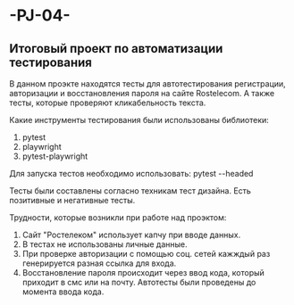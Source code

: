 # -PJ-04-
## Итоговый проект по автоматизации тестирования

В данном проэкте находятся тесты для автотестирования регистрации, авторизации и восстановления пароля на сайте Rostelecom. А также тесты, которые проверяют кликабельность текста.

Какие инструменты тестирования были использованы библиотеки: 
1. pytest
2. playwright
3. pytest-playwright

Для запуска тестов необходимо использовать: pytest --headed

Тесты были составлены согласно техникам тест дизайна. Есть позитивные и негативные тесты.

Трудности, которые возникли при работе над проэктом:
1) Сайт "Ростелеком" использует капчу при вводе данных. 
2) В тестах не использованы личные данные.
3) При проверке авторизации с помощью соц. сетей кажждый раз генерируется разная ссылка для входа.
4) Восстановление пароля происходит через ввод кода, который приходит в смс или на почту. Автотесты были проведены до момента ввода кода.
